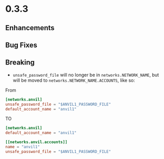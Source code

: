 # 0.3.3 

## Enhancements

## Bug Fixes

## Breaking 
- `unsafe_password_file` will no longer be in `networks.NETWORK_NAME`, but will be moved to `networks.NETWORK_NAME.ACCOUNTS`, like so:

From

```toml 
[networks.anvil]
unsafe_password_file = "$ANVIL1_PASSWORD_FILE"
default_account_name = "anvil1"
```

TO

```toml 
[networks.anvil]
default_account_name = "anvil1"

[[networks.anvil.accounts]]
name = "anvil1"
unsafe_password_file = "$ANVIL1_PASSWORD_FILE"
```